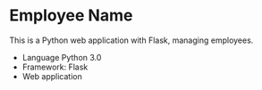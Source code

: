 # Employee Name

This is a Python web application with Flask, managing employees.

* Language Python 3.0
* Framework: Flask
* Web application 